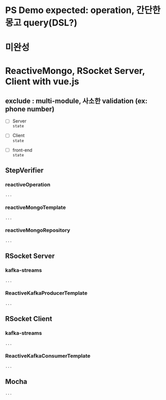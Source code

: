 PS Demo expected: operation, 간단한 몽고 query(DSL?) 
===

# 미완성


# ReactiveMongo, RSocket Server, Client with vue.js
## exclude : multi-module, 사소한 validation (ex: phone number) 


* [ ] Server  
 `state`
 
* [ ] Client  
 `state`
 
* [ ] front-end    
 `state`


## StepVerifier

### reactiveOperation

    ...

### reactiveMongoTemplate

    ...
    
### reactiveMongoRepository

    ...

## RSocket Server
    
### kafka-streams

    ...

### ReactiveKafkaProducerTemplate

    ...
    
## RSocket Client

### kafka-streams
    
    ...
        
### ReactiveKafkaConsumerTemplate

    ...
    
## Mocha

    ...
    